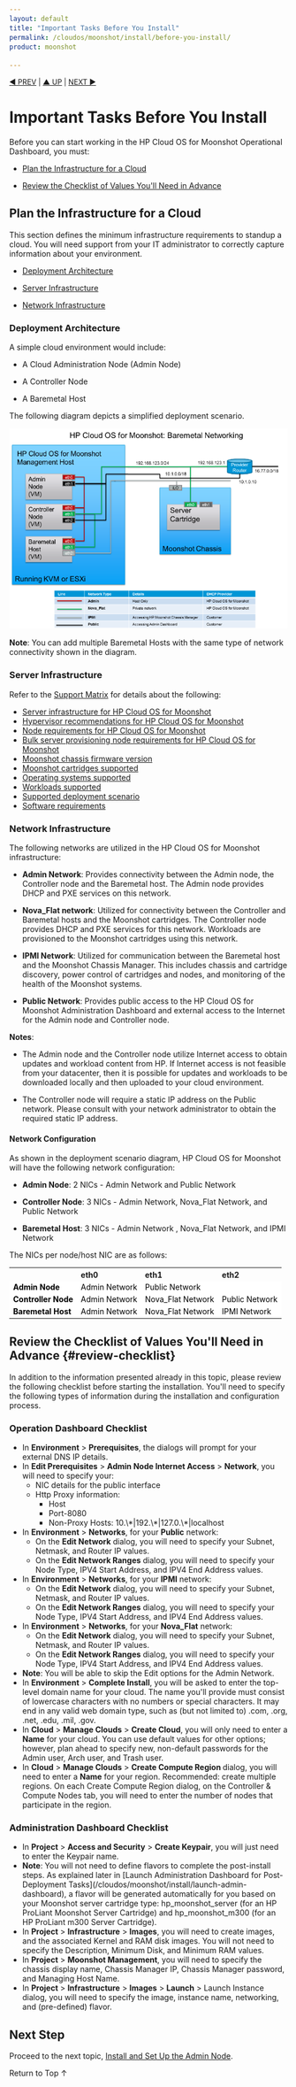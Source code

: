 ```yaml
---
layout: default
title: "Important Tasks Before You Install"
permalink: /cloudos/moonshot/install/before-you-install/
product: moonshot

---
```



<script> 
 
function PageRefresh { 
onLoad="window.refresh" 
} 
 
PageRefresh();

</script>


<p style="font-size: small;"> <a href="/cloudos/moonshot/install/overview/">&#9664; PREV</a> | <a href="/cloudos/moonshot/install/">&#9650; UP</a> | <a href="/cloudos/moonshot/install/install-setup-admin-node/">NEXT &#9654;</a> </p>

# Important Tasks Before You Install

Before you can start working in the HP Cloud OS for Moonshot Operational Dashboard, you must:

* [Plan the Infrastructure for a Cloud](#plan-the-infrastructure-for-a-cloud)

* [Review the Checklist of Values You'll Need in Advance](#review-checklist)

## Plan the Infrastructure for a Cloud

This section defines the minimum infrastructure requirements to standup a cloud. You will need support from your IT administrator to correctly capture information about your environment.

* [Deployment Architecture](#deployment-architecture)

* [Server Infrastructure](#server-infrastructure)

* [Network Infrastructure](#network-infrastructure)

### Deployment Architecture

A simple cloud environment would include:

* A Cloud Administration Node (Admin Node)

* A Controller Node 

* A Baremetal Host

The following diagram depicts a simplified deployment scenario. 

<img src="media/moonshot-deployment.png"></img>

<b>Note</b>: You can add multiple Baremetal Hosts with the same type of network connectivity shown in the diagram.

### Server Infrastructure

Refer to the [Support Matrix](/cloudos/moonshot/prepare/supportmatrix/) for details about the following:

* [Server infrastructure for HP Cloud OS for Moonshot](/cloudos/moonshot/prepare/supportmatrix/#server)
* [Hypervisor recommendations for HP Cloud OS for Moonshot](/cloudos/moonshot/prepare/supportmatrix/#hypervisor)
* [Node requirements for HP Cloud OS for Moonshot](/cloudos/moonshot/prepare/supportmatrix/#nodereq)
* [Bulk server provisioning node requirements for HP Cloud OS for Moonshot](/cloudos/moonshot/prepare/supportmatrix/#nodereq-bulk)
* [Moonshot chassis firmware version](/cloudos/moonshot/prepare/supportmatrix/#firmware)
* [Moonshot cartridges supported](/cloudos/moonshot/prepare/supportmatrix/#cartridges)
* [Operating systems supported ](/cloudos/moonshot/prepare/supportmatrix/#ossupp)
* [Workloads supported](/cloudos/moonshot/prepare/supportmatrix/#workloads)
* [Supported deployment scenario](/cloudos/moonshot/prepare/supportmatrix/#deployment)
* [Software requirements](/cloudos/moonshot/prepare/supportmatrix/#software)

### Network Infrastructure

The following networks are utilized in the HP Cloud OS for Moonshot infrastructure:

* <b>Admin Network</b>: Provides connectivity between the Admin node, the Controller node and the Baremetal host. The Admin node provides DHCP and PXE services on this network.

* <b>Nova_Flat network</b>: Utilized for connectivity between the Controller and Baremetal hosts and the Moonshot cartridges. The Controller node provides 
DHCP and PXE services for this network. Workloads are provisioned to the Moonshot cartridges using this network.

* <b>IPMI Network</b>: Utilized for communication between the Baremetal host and the Moonshot Chassis Manager. This includes chassis and 
cartridge discovery, power control of cartridges and nodes, and monitoring of the health of the Moonshot systems.

* <b>Public Network</b>: Provides public access to the HP Cloud OS for Moonshot Administration Dashboard and external access to 
the Internet for the Admin node and Controller node.

<b>Notes</b>:

* The Admin node and the Controller node utilize Internet access to obtain updates and workload content from HP. If Internet access is not feasible from your 
datacenter, then it is possible for updates and workloads to be downloaded locally and then uploaded to your cloud environment.

* The Controller node will require a static IP address on the Public network. Please consult with your network administrator to obtain the required static IP address.

#### Network Configuration

As shown in the deployment scenario diagram, HP Cloud OS for Moonshot will have the following network configuration:

* <b>Admin Node</b>: 2 NICs - Admin Network and Public Network

* <b>Controller Node</b>: 3 NICs - Admin Network, Nova_Flat Network, and Public Network

* <b>Baremetal Host</b>: 3 NICs - Admin Network , Nova_Flat Network, and IPMI Network

The NICs per node/host NIC are as follows:

<table style="text-align: left; vertical-align: top; min-width:700px;">

<tr style="background-color: #C8C8C8;">
<tr>
<th> </th>
<th> eth0 </th>
<th> eth1 </th>
<th> eth2 </th>
<tr>

<tr style="background-color: white; color: black;">
<td> <b>Admin Node</b> </td>
<td> Admin Network </td>
<td> Public Network</td>
<td> </td>
</tr>

<tr style="background-color: white; color: black;">
<td> <b>Controller Node</b> </td>
<td> Admin Network </td>
<td> Nova_Flat Network </td>
<td> Public Network</td> 
</tr>

<tr style="background-color: white; color: black;">
<td> <b>Baremetal Host</b> </td>
<td> Admin Network </td>
<td> Nova_Flat Network </td>
<td> IPMI Network </td>
</tr>

</table>

## Review the Checklist of Values You'll Need in Advance {#review-checklist}

In addition to the information presented already in this topic, please review the following checklist before starting the installation. You'll need to specify the following types of information during the installation and configuration process. 

### Operation Dashboard Checklist

<ul>

<li> In <b>Environment</b> > <b>Prerequisites</b>, the dialogs will prompt for your external DNS IP details.

<li> In <b>Edit Prerequisites</b> > <b>Admin Node Internet Access</b> > <b>Network</b>, you will need to specify your:

<ul>
<li>NIC details for the public interface
<li>Http Proxy information:
<ul>
<li>Host
<li>Port-8080
<li>Non-Proxy Hosts:  10.\*|192.\*|127.0.\*|localhost
</ul>
</ul>  </li> 

<li> In <b>Environment</b> > <b>Networks</b>, for your <b>Public</b> network: 
<ul>
<li>On the <b>Edit Network</b> dialog, you will need to specify your Subnet, Netmask, and Router IP values.
<li>On the <b>Edit Network Ranges</b> dialog, you will need to specify your Node Type, IPV4 Start Address, and IPV4 End Address values.
</ul>
</li>

<li> In <b>Environment</b> > <b>Networks</b>, for your <b>IPMI</b> network: 
<ul>
<li>On the <b>Edit Network</b> dialog, you will need to specify your Subnet, Netmask, and Router IP values.
<li>On the <b>Edit Network Ranges</b> dialog, you will need to specify your Node Type, IPV4 Start Address, and IPV4 End Address values.
</ul>
</li>

<li> In <b>Environment</b> > <b>Networks</b>, for your <b>Nova_Flat</b> network: 
<ul>
<li>On the <b>Edit Network</b> dialog, you will need to specify your Subnet, Netmask, and Router IP values.
<li>On the <b>Edit Network Ranges</b> dialog, you will need to specify your Node Type, IPV4 Start Address, and IPV4 End Address values.
</ul>
</li>

<li> <b>Note</b>: You will be able to skip the Edit options for the Admin Network. </li>

<li> In <b>Environment</b> > <b>Complete Install</b>, you will be asked to enter the top-level domain name for your cloud. 
The name you'll provide must consist of lowercase characters with no numbers or special characters. 
It may end in any valid web domain type, such as (but not limited to) .com, .org, .net, .edu, .mil, .gov. </li> 
 
<li> In <b>Cloud</b> > <b>Manage Clouds</b> > <b>Create Cloud</b>, you will only need to enter a <b>Name</b> for your cloud. You can use default values for other options; however, plan ahead 
to specify new, non-default passwords for the Admin user, Arch user, and Trash user.  </li> 

<li> In <b>Cloud</b> > <b>Manage Clouds</b> > <b>Create Compute Region </b>dialog, you will need to enter a <b>Name</b> for your region. 
Recommended: create multiple regions.  On each Create Compute Region dialog, on the Controller & Compute Nodes tab, you will need to enter the number of nodes that participate in the region. </li>  

</ul>

### Administration Dashboard Checklist

<ul>

<li> In <b>Project</b> > <b>Access and Security</b> > <b>Create Keypair</b>, you will just need to enter the Keypair name. </li> 

<li> <b>Note</b>: You will not need to define flavors to complete the post-install steps.  As explained later in 
[Launch Administration Dashboard for Post-Deployment Tasks](/cloudos/moonshot/install/launch-admin-dashboard), 
a flavor will be generated automatically for you based on your Moonshot server cartridge type:  hp_moonshot_server (for an 
HP ProLiant Moonshot Server Cartridge) and hp_moonshot_m300 (for an HP ProLiant m300 Server Cartridge). </li> 

<li> In <b>Project</b> > <b>Infrastructure</b> > <b>Images</b>, you will need to create images, and the associated Kernel and RAM disk images. You will not need 
to specify the Description, Minimum Disk, and Minimum RAM values. </li> 

<li> In <b>Project</b> > <b>Moonshot Management</b>, you will need to specify the chassis display name, Chassis Manager IP, Chassis Manager password, and Managing Host Name. </li>   

<li> In <b>Project</b> > <b>Infrastructure</b> > <b>Images</b> > <b>Launch</b> > Launch Instance dialog, you will need to specify the image, instance name, 
networking, and (pre-defined) flavor. </li> 

</ul>

## Next Step

Proceed to the next topic, [Install and Set Up the Admin Node](/cloudos/moonshot/install/install-setup-admin-node/).

<a href="#top" style="padding:14px 0px 14px 0px; text-decoration: none;"> Return to Top &#8593; </a>

